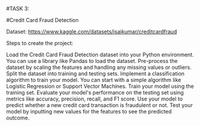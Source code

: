 #TASK 3: 

#Credit Card Fraud Detection



Dataset: https://www.kaggle.com/datasets/isaikumar/creditcardfraud

Steps to create the project:

Load the Credit Card Fraud Detection dataset into your Python environment. You can use a library like Pandas to load the dataset.
Pre-process the dataset by scaling the features and handling any missing values or outliers.
Split the dataset into training and testing sets.
Implement a classification algorithm to train your model. You can start with a simple algorithm like Logistic Regression or Support Vector Machines.
Train your model using the training set.
Evaluate your model's performance on the testing set using metrics like accuracy, precision, recall, and F1 score.
Use your model to predict whether a new credit card transaction is fraudulent or not.
Test your model by inputting new values for the features to see the predicted outcome.
